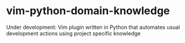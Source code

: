 # vim-python-domain-knowledge
Under development: Vim plugin written in Python that automates usual development actions using project specific knowledge
